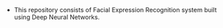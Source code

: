 * This repository consists of Facial Expression Recognition system built using Deep Neural Networks.